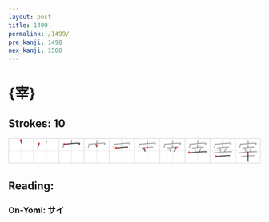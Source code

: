 ```yaml
---
layout: post
title: 1499
permalink: /1499/
pre_kanji: 1498
nex_kanji: 1500
---
```


# {宰}

## Strokes: 10

<div class="stroke"><img src="../images/E5AEB0.png" /></div>

## Reading:

### On-Yomi: サイ
